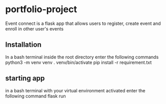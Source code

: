 # portfolio-project
Event connect is a flask app that allows users to register, create event and enroll in other user's events
## Installation
In a bash terminal inside the root directory enter the following commands
python3 -m venv venv 
. venv/bin/activate
pip install -r requirement.txt 
## starting app
in a bash terminal with your virtual environment activated enter the following command
flask run

